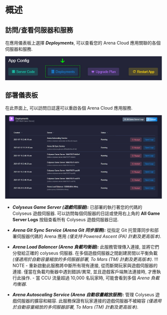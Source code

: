 # 概述

## 訪問/查看伺服器和服務
在應用儀表板上選擇 ***Deployments***, 可以查看您的 Arena Cloud 應用關聯的各個伺服器和服務.

![部署按鈕](../../images/deployments-button.jpg)

## 部署儀表板

在此界面上, 可以訪問日誌還可以重啟各個 Arena Cloud 應用服務.

![部署概覽](../../images/deployments-overview.jpg)

- ***Colyseus Game Server (遊戲伺服器):*** 已部署的執行著您的代碼的 Colyseus 遊戲伺服器. 可以訪問每個伺服器的日誌或使用右上角的 **All Game Server Logs** 按鈕查看所有 Colyseus 遊戲伺服器日誌.

- ***Arena Git Sync Service (Arena Git 同步服務):*** 從指定 Git 托管庫同步和部署伺服器代碼的 Arena 應用 *(僅支持 Powered Ascent (PA) 計劃及更高版本).*

- ***Arena Load Balancer (Arena 負載均衡器):*** 此服務管理傳入連接, 並將它們分發給正確的 colyseus 伺服器. 在多個遊戲伺服器之間創建房間以平衡負載 *(僅適用於自動容量縮放的多伺服器部署, To Mars (TM) 計劃及更高版本).*
!!! NOTE
      - 重新啟動此服務將中斷所有現有連接, 從而斷開玩家與遊戲伺服器的連接. 僅當在負載均衡器中遇到錯誤/異常, 並且遊戲客戶端無法連接時, 才應執行此操作.
      - 當 CCU 流量超過 10,000 名玩家時, 可能會看到多個 *Arena 負載均衡器*.

- ***Arena Autoscaling Service (Arena 自動容量縮放服務):*** 管理 Colyseus 遊戲伺服器的擴容和縮容. 此服務保證有玩家連接的遊戲伺服器不被縮容 *(僅適用於自動容量縮放的多伺服器部署, To Mars (TM) 計劃及更高版本).*


